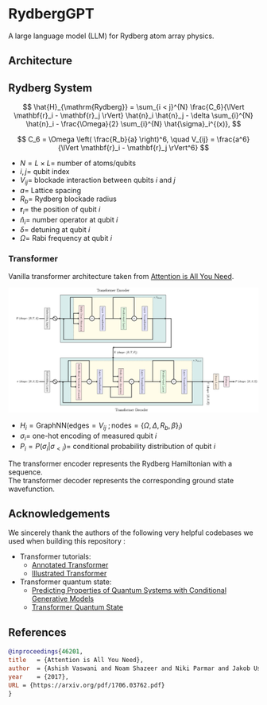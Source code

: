 # RydbergGPT
A large language model (LLM) for Rydberg atom array physics.

## Architecture 

## Rydberg System
$$
\hat{H}_{\mathrm{Rydberg}} = 
\sum_{i < j}^{N} \frac{C_6}{\lVert \mathbf{r}_i - \mathbf{r}_j \rVert} \hat{n}_i \hat{n}_j - \delta \sum_{i}^{N} \hat{n}_i - \frac{\Omega}{2} \sum_{i}^{N} \hat{\sigma}_i^{(x)},
$$

$$
C_6 = \Omega \left( \frac{R_b}{a} \right)^6, \quad V_{ij} = \frac{a^6}{\lVert \mathbf{r}_i - \mathbf{r}_j \rVert^6}
$$

- $N = L \times L =$ number of atoms/qubits
- $i, j =$ qubit index
- $V_{ij} =$ blockade interaction between qubits $i$ and $j$
- $a =$ Lattice spacing
- $R_b =$ Rydberg blockade radius
- $\mathbf{r}_i =$ the position of qubit $i$
- $\hat{n}_i =$ number operator at qubit $i$
- $\delta =$ detuning at qubit $i$
- $\Omega =$ Rabi frequency at qubit $i$

### Transformer

Vanilla transformer architecture taken from [Attention is All You Need](https://arxiv.org/pdf/1706.03762.pdf).

![Architecture](resource/architectureV1.jpg)

- $H_i = \mathrm{GraphNN}(\mathrm{edges} = V_{ij} \ ; \mathrm{nodes}= \{ \Omega, \Delta, R_b, \beta \}_i)$
- $\sigma_i =$ one-hot encoding of measured qubit $i$
- $P_i = P(\sigma_i | \sigma_{< i}) =$ conditional probability distribution of qubit $i$


The transformer encoder represents the Rydberg Hamiltonian with a sequence. <br/>
The transformer decoder represents the corresponding ground state wavefunction.

## Acknowledgements

We sincerely thank the authors of the following very helpful codebases we used when building this repository :

- Transformer tutorials:
    - [Annotated Transformer](https://github.com/harvardnlp/annotated-transformer/)
    - [Illustrated Transformer](https://jalammar.github.io/illustrated-transformer/)
- Transformer quantum state:
    - [Predicting Properties of Quantum Systems with Conditional Generative Models](https://github.com/PennyLaneAI/generative-quantum-states)
    - [Transformer Quantum State](https://github.com/yuanhangzhang98/transformer_quantum_state)


## References

```bib
@inproceedings{46201,
title	= {Attention is All You Need},
author	= {Ashish Vaswani and Noam Shazeer and Niki Parmar and Jakob Uszkoreit and Llion Jones and Aidan N. Gomez and Lukasz Kaiser and Illia Polosukhin},
year	= {2017},
URL	= {https://arxiv.org/pdf/1706.03762.pdf}
}
```
